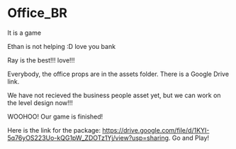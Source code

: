 # Office_BR
It is a game

Ethan is not helping
:D
love you bank

Ray is the best!!! love!!!

Everybody, the office props are in the assets folder. There is a Google Drive link.

We have not recieved the business people asset yet, but we can work on the level design now!!!

WOOHOO! Our game is finished!

Here is the link for the package:
https://drive.google.com/file/d/1KYI-5q76yOS223Uo-kQG1pW_ZDOTz1Yj/view?usp=sharing.
Go and Play!
